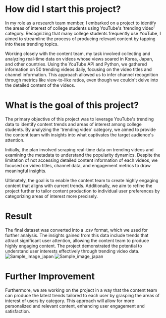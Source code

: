 # How did I start this project?

In my role as a research team member, I embarked on a project to identify the areas of interest of college students using YouTube's 'trending video' category. Recognizing that many college students frequently use YouTube, I aimed to streamline the process of producing relevant content by tapping into these trending topics.

Working closely with the content team, my task involved collecting and analyzing real-time data on videos whose views soared in Korea, Japan, and other countries. Using the YouTube API and Python, we gathered information on 50 trending videos daily, focusing on the video titles and channel information. This approach allowed us to infer channel recognition through metrics like view-to-like ratios, even though we couldn't delve into the detailed content of the videos.

# What is the goal of this project?
The primary objective of this project was to leverage YouTube's trending data to identify content trends and areas of interest among college students. By analyzing the 'trending video' category, we aimed to provide the content team with insights into what captivates the target audience's attention.

Initially, the plan involved scraping real-time data on trending videos and examining the metadata to understand the popularity dynamics. Despite the limitation of not accessing detailed content information of each videos, we focused on video titles, channel data, and engagement metrics to draw meaningful insights.

Ultimately, the goal is to enable the content team to create highly engaging content that aligns with current trends. Additionally, we aim to refine the project further to tailor content production to individual user preferences by categorizing areas of interest more precisely.

# Result
The final dataset was converted into a .csv format, which we used for further analysis. The insights gained from this data include trends that attract significant user attention, allowing the content team to produce highly engaging content. The project demonstrated the potential to understand user interests effectively through trending video data.
![Sample_image_japan](https://github.com/user-attachments/assets/bb13ee88-4aa3-4c64-bc45-be27682a841f)
![Sample_image_japan](https://github.com/user-attachments/assets/bb5a7ba4-4192-4082-b9e8-6e85b94bb412)

# Further Improvement
Furthermore, we are working on the project in a way that the content team can produce the latest trends tailored to each user by grasping the areas of interest of users by category. This approach will allow for more personalized and relevant content, enhancing user engagement and satisfaction.
